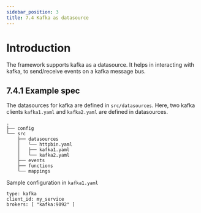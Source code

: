 ```yaml
---
sidebar_position: 3
title: 7.4 Kafka as datasource
---
```


# Introduction

The framework supports kafka as a datasource. It helps in interacting with kafka, to send/receive events on a kafka message bus. 

## 7.4.1 Example spec
The datasources for kafka are defined in `src/datasources`. Here, two kafka clients `kafka1.yaml` and `kafka2.yaml` are defined in datasources.
```
.
├── config
└── src
    ├── datasources
    │   └── httpbin.yaml
    │   ├── kafka1.yaml
    │   └── kafka2.yaml
    ├── events
    ├── functions
    └── mappings
```

Sample configuration in `kafka1.yaml`
```
type: kafka
client_id: my_service
brokers: [ "kafka:9092" ]
```